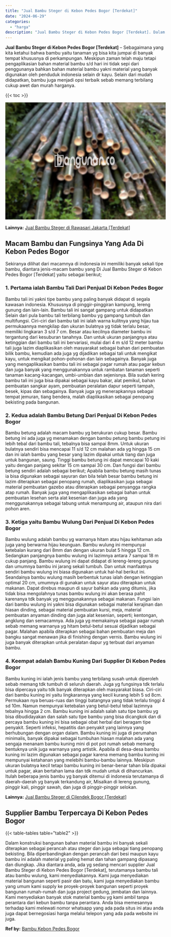 ```yaml
---
title: "Jual Bambu Steger di Kebon Pedes Bogor [Terdekat]"
date: "2024-06-29"
categories: 
  - "harga"
description: "Jual Bambu Steger di Kebon Pedes Bogor [Terdekat]. Dalam konstruksi bangunan bahan material bambu ini banyak sekali diterapkan sebagai perancah atau steger d..."
---
```


**Jual Bambu Steger di Kebon Pedes Bogor \[Terdekat\]** – Sebagaimana yang kita ketahui bahwa bambu yaitu tanaman yg bisa kita jumpai di banyak tempat khususnya di perkampungan. Meskipun zaman telah maju tetapi pengaplikasian bahan material bambu s/d hari ini tidak sepi dari penggunanya bahkan bahan material bambu yakni material yang banyak digunakan oleh penduduk indonesia selain dr kayu. Selain dari mudah didapatkan, bambu juga menjadi opsi terbaik sebab memang terbilang cukup awet dan murah harganya.

{{< toc >}}

![Jual Bambu Steger di Kebon Pedes Bogor [Terdekat]](/images/jual-bambu-tali-04.png)

**Lainnya:** [Jual Bambu Steger di Rawasari Jakarta \[Terdekat\]](https://bambu.bangunan.co/jual-bambu-steger-di-rawasari-jakarta-terdekat/)

## Macam Bambu dan Fungsinya Yang Ada Di Kebon Pedes Bogor

Sekiranya dilihat dari macamnya di indonesia ini memiliki banyak sekali tipe bambu, diantara jenis-macam bambu yang Di Jual Bambu Steger di Kebon Pedes Bogor \[Terdekat\] yaitu sebagai berikut;

### 1\. Pertama ialah Bambu Tali Dari Penjual Di Kebon Pedes Bogor

Bambu tali ini yakni tipe bambu yang paling banyak didapat di segala kawasan indonesia. Khususnya di pinggir-pinggiran kampung, lereng gunung dan lain-lain. Bambu tali ini sangat gampang untuk didapatkan Selain dari pula bambu tali terbilang bambu yg gampang tumbuh dan multifungsi. Ciri-ciri dari bambu tali ini ialah warna kulitnya yang hijau tua permukaannya mengkilap dan ukuran bulatnya yg tidak terlalu besar, memiliki lingkaran 3 s/d 7 cm. Besar atau kecilnya diameter bambu ini tergantung dari kesuburan tanahnya. Dan untuk ukuran panjangnya atau ketinggian dari bambu tali ini bervariasi, mulai dari 4 m s/d 12 meter bambu tali juga lazim diaplikasikan oleh masyarakat sebagai bahan dari pembuatan bilik bambu, kemudian ada juga yg dijadikan sebagai tali untuk mengikat kayu, untuk mengikat pohon-pohonan dan lain sebagainya. Banyak juga yang mengaplikasikan bambu tali ini sebagai pagar rumah atau pagar kebun dan juga banyak yang menggunakannya untuk rambatan tanaman seperti tanaman kacang-kacangan, umbi-umbian dan sejenisnya. Bila sudah kering bambu tali ini juga bisa dipakai sebagai kayu bakar, alat pemikul, bahan pembuatan sangkar ayam, pembuatan peralatan dapur seperti tampah, besek, kipas dan sebagainya. Banyak juga yg menerapkannya sebagai tempat jemuran, tiang bendera, malah diaplikasikan sebagai penopang bekisting pada bangunan.

### 2\. Kedua adalah Bambu Betung Dari Penjual Di Kebon Pedes Bogor

Bambu betung adalah macam bambu yg berukuran cukup besar. Bambu betung ini ada juga yg menamakan dengan bambu petung bambu petung ini lebih tebal dari bambu tali, tebalnya bisa sampai 8mm. Untuk ukuran bulatnya sendiri bisa mencapai 11 s/d 12 cm malahan ada yg hingga 15 cm dan ini ialah bambu yang besar yang lazim dipakai untuk tiang dan juga untuk bangunan, saung. Tinggi bambu betung ini dapat mencapai 10 kaki yaitu dengan panjang sekitar 15 cm sampai 30 cm. Dan fungsi dari bambu betung sendiri adalah sebagai berikut; Apabila bambu betung masih tunas ia bisa digunakan sebagai sayuran dan bila telah besar bambu betung ini lazim diterapkan sebagai penopang rumah, diaplikasikan juga sebagai material pembuatan gazebo atau diterapkan sebagai penyangga rangka atap rumah. Banyak juga yang mengaplikasikan sebagai bahan untuk pembuatan lesehan serta alat kesenian dan juga ada yang menggunakannya sebagai tabung untuk menampung air, ataupun nira dari pohon aren.

### 3\. Ketiga yaitu Bambu Wulung Dari Penjual Di Kebon Pedes Bogor

Bambu wulung adalah bambu yg warnanya hitam atau hijau kehitaman ada juga yang berwarna hijau keunguan. Bambu wulung ini mempunyai ketebalan kurang dari 8mm dan dengan ukuran bulat 5 hingga 12 cm. Sedangkan panjangnya bambu wulung ini lazimnya antara 7 sampai 18 m cukup panjang. Bambu wulung ini dapat didapat di lereng-lereng gunung dan umumnya bambu ini jarang sekali tumbuh. Dan untuk manfaatnya sendiri bambu wulung ini biasa digunakan untuk hal-hal berikut ini. Seandainya bambu wulung masih berbentuk tunas ialah dengan ketinggian optimal 20 cm, umumnya di gunakan untuk sayur atau diterapkan untuk makanan. Dapat direbus maupun di sayur bahkan ada yang ditumis, jika tidak bisa mengolahnya tunas bambu wulung ini akan berasa pahit karenanya tdk banyak yg menggunakannya sebagai makanan. Fungsi lain dari bambu wulung ini yakni bisa digunakan sebagai material kerajinan dan hiasan dinding, sebagai material pembuatan kursi, meja, material pembuatan anyaman dinding dan juga alat kesenian, seperti; kentongan, angklung dan semacamnya. Ada juga yg memakainya sebagai pagar rumah sebab memang warnanya yg hitam betul-betul sesuai dijadikan sebagai pagar. Malahan apabila diterapkan sebagai bahan pembuatan meja dan bangku sangat menawan jika di finishing dengan vernis. Bambu wulung ini juga banyak diterapkan untuk peralatan dapur yg terbuat dari anyaman bambu.

### 4\. Keempat adalah Bambu Kuning Dari Supplier Di Kebon Pedes Bogor

Bambu kuning ini ialah jenis bambu yang terbilang susah untuk diperoleh sebab memang tdk tumbuh di seluruh daerah. Juga yg fungsinya tdk terlalu bisa dipercaya yaitu tdk banyak diterapkan oleh masyarakat biasa. Ciri-ciri dari bambu kuning ini yaitu lingkarannya yang kecil kurang lebih 5 sd 8cm. Permukaan nya beruas-ruas dan tinggi batangnya yang tidak terlalu tinggi 4 sd 10m. Namun mempunyai ketebalan yang betul-betul tebal lazimnya tebalnya hingga 2 cm. Bambu kuning ini adalah salah satu tipe bambu yg bisa dibudidayakan dan salah satu tipe bambu yang bisa dicangkok dan di percaya bambu kuning ini bisa sebagai obat herbal dari beragam tipe penyakit. Seperti infeksi, hepatitis dan penyakit yang lainnya yang berhubungan dengan organ dalam. Bambu kuning ini juga di perumahan minimalis, banyak dipakai sebagai tumbuhan hiasan malahan ada yang sengaja menanam bambu kuning mini di pot pot rumah sebab memang bentuknya unik juga warnanya yang artistik. Apabila di desa-desa bambu kuning ini lazim digunakan sebagai pagar karena memang bambu kuning ini mempunyai ketahanan yang melebihi bambu-bambu lainnya. Meskipun ukuran bulatnya kecil tetapi bambu kuning ini benar-benar tahan bila dipakai untuk pagar, akan bertahan lama dan tdk mudah untuk di dihancurkan. Itulah beberapa jenis bambu yg banyak ditemui di indonesia terutamanya di daerah-daerah yg banyak terkandung air, Misalkan di lereng gunung, pinggir kali, pinggir sawah, dan juga di pinggir-pinggir selokan.

**Lainnya:** [Jual Bambu Steger di Cilendek Bogor \[Terdekat\]](https://bambu.bangunan.co/jual-bambu-steger-di-cilendek-bogor-terdekat/)

## Supplier Bambu Terpercaya Di Kebon Pedes Bogor

{{< table-tables table="table2" >}}

Dalam konstruksi bangunan bahan material bambu ini banyak sekali diterapkan sebagai perancah atau steger dan juga sebagai tiang penopang bekisting. Bila diperbandingkan dengan perancah dari besi maupun kayu bambu ini adalah material yg paling hemat dan tahan gampang dipasang dan diungkap. Jika diantara anda, ada yg sedang mencari supplier Jual Bambu Steger di Kebon Pedes Bogor \[Terdekat\], terutamanya bambu tali atau bambu wulung, kami menyediakannya. Kami juga menyediakan material bangunan seperti pasir dan batu, kami juga menyediakan bambu yang umum kami supply ke proyek-proyek bangunan seperti proyek bangunan rumah-rumah dan juga project gedung, jembatan dan lainnya. Kami menyediakan banyak stok material bambu yg kami ambil tanpa perantara dari kebun bambu tanpa perantara. Anda bisa memesannya terhadap kami melewati nomor whatsapp yang ada pada situs ini atau anda juga dapat bernegosiasi harga melalui telepon yang ada pada website ini juga.

**Ref by:** [Bambu Kebon Pedes Bogor](https://id.wikipedia.org/wiki/Bambu)
